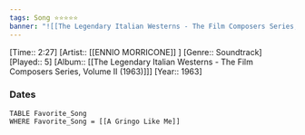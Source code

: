 ```yaml
---
tags: Song ⭐⭐⭐⭐⭐ 
banner: "![[The Legendary Italian Westerns - The Film Composers Series, Volume II (1963).jpg]]"
---
```

[Time:: 2:27]
[Artist:: [[ENNIO MORRICONE]] ]
[Genre:: Soundtrack]
[Played:: 5]
[Album:: [[The Legendary Italian Westerns - The Film Composers Series, Volume II (1963)]]]
[Year:: 1963]
### Dates
````dataview
TABLE Favorite_Song
WHERE Favorite_Song = [[A Gringo Like Me]]
````